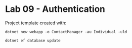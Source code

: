 # Lab 09 - Authentication


Project template created with:
```
dotnet new webapp -o ContactManager -au Individual -uld
```

```
dotnet ef database update
```

